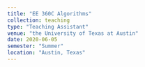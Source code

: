 ```yaml
---
title: "EE 360C Algorithms"
collection: teaching
type: "Teaching Assistant"
venue: "the University of Texas at Austin"
date: 2020-06-05
semester: "Summer"
location: "Austin, Texas"
---
```

